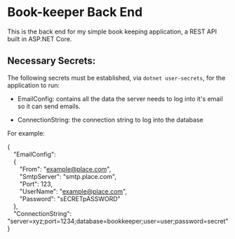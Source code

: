 # Book-keeper Back End

This is the back end for my simple book keeping application, a REST API built in ASP.NET Core.

## Necessary Secrets:

The following secrets must be established, via `dotnet user-secrets`, for the application to run:

- EmailConfig: contains all the data the server needs to log into it's email so it can send emails.

- ConnectionString: the connection string to log into the database

For example:

{\
&emsp;"EmailConfig":\
&emsp;{\
&emsp;&emsp;"From": "example@place.com",\
&emsp;&emsp;"SmtpServer": "smtp.place.com",\
&emsp;&emsp;"Port": 123,\
&emsp;&emsp;"UserName": "example@place.com",\
&emsp;&emsp;"Password": "sECRETpASSWORD"\
&emsp;},\
&emsp;"ConnectionString": "server=xyz;port=1234;database=bookkeeper;user=user;password=secret"\
}
